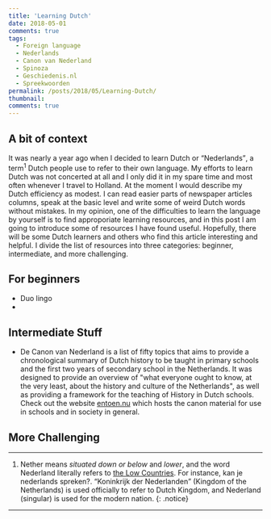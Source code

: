 ```yaml
---
title: 'Learning Dutch'
date: 2018-05-01
comments: true
tags:
  - Foreign language  
  - Nederlands
  - Canon van Nederland
  - Spinoza
  - Geschiedenis.nl
  - Spreekwoorden
permalink: /posts/2018/05/Learning-Dutch/  
thumbnail: 
comments: true
---
```



## A bit of context 

It was nearly a year ago when I decided to learn Dutch or <q>Nederlands</q>, a term<sup>1</sup> Dutch people use to refer to their own language. My efforts to learn Dutch was not concerted at all and I only did it in my spare time and most often whenever I travel to Holland. At the moment I would describe my Dutch efficiency as modest. I can read easier parts of newspaper articles columns, speak at the basic level and write some of weird Dutch words without mistakes. In my opinion, one of the difficulties to learn the language by yourself is to find approporiate learning resources, and in this post I am going to introduce some of resources I have found useful. Hopefully, there will be some Dutch learners and others who find this article interesting and helpful. I divide the list of resources into three categories: beginner, intermediate, and more challenging. 



## For beginners

* Duo lingo 
*




## Intermediate Stuff

* De Canon van Nederland
is a list of fifty topics that aims to provide a chronological summary of Dutch history to be taught in primary schools and the first two years of secondary school in the Netherlands. It was designed to provide an overview of "what everyone ought to know, at the very least, about the history and culture of the Netherlands", as well as providing a framework for the teaching of History in Dutch schools.
Check out the website [entoen.nu](https://www.entoen.nu/) which hosts the canon material for use in schools and in society in general. 



## More Challenging










--------------------------------------------------------
1. Nether means _situated down or below_ and _lower_, and the word Nederland literally refers to [the Low Countries](https://en.wikipedia.org/wiki/Low_Countries). For instance, kan je nederlands spreken?.  <q>Koninkrijk der Nederlanden</q> (Kingdom of the Netherlands) is used officially to refer to Dutch Kingdom, and Nederland (singular) is used for the modern nation. 
{: .notice}
---------------------------------------------------------

